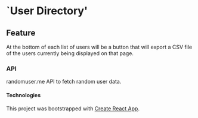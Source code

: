 # `User Directory'

## Feature
At the bottom of each list of users will be a button that will export a CSV file of the users currently being displayed on that page. 

### API
randomuser.me API to fetch random user data.

#### Technologies
This project was bootstrapped with [Create React App](https://github.com/facebook/create-react-app).
